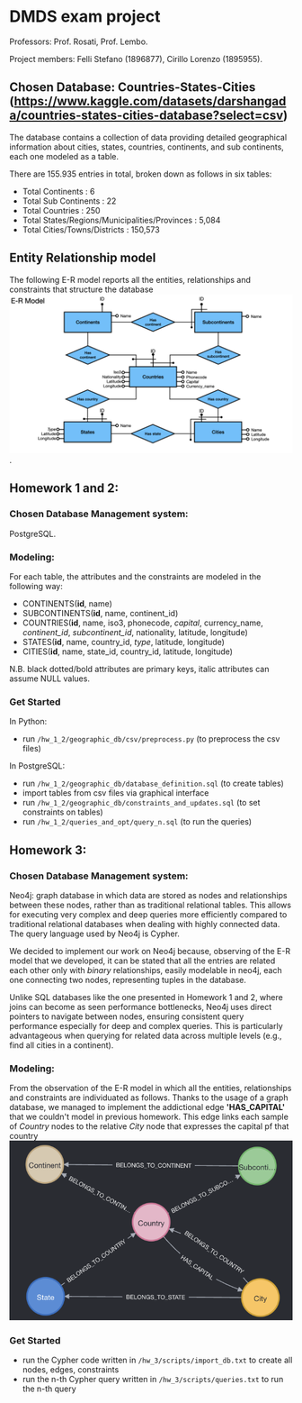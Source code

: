 # DMDS exam project
Professors: Prof. Rosati, Prof. Lembo.

Project members: Felli Stefano (1896877), Cirillo Lorenzo (1895955).

## Chosen Database: Countries-States-Cities (https://www.kaggle.com/datasets/darshangada/countries-states-cities-database?select=csv)
The database contains a collection of data providing detailed geographical information about cities, states, countries, continents, and sub continents, each one modeled as a table. 

There are 155.935 entries in total, broken down as follows in six tables:
* Total Continents : 6
* Total Sub Continents : 22
* Total Countries : 250
* Total States/Regions/Municipalities/Provinces : 5,084
* Total Cities/Towns/Districts : 150,573

## Entity Relationship model
The following E-R model reports all the entities, relationships and constraints that structure the database
![Conceptual Schema](hw_1_2/Images/ER_Model.jpeg).

## Homework 1 and 2:

### Chosen Database Management system: 
PostgreSQL.

### Modeling: 
For each table, the attributes and the constraints are modeled in the following way:
* CONTINENTS(__id__, name)
* SUBCONTINENTS(__id__, name, continent_id)
* COUNTRIES(__id__, name, iso3, phonecode, *capital*, currency_name, *continent_id*, *subcontinent_id*, nationality, latitude, longitude)
* STATES(__id__, name, country_id, *type*, latitude, longitude)
* CITIES(__id__, name, state_id, country_id, latitude, longitude)

N.B. black dotted/bold attributes are primary keys, italic attributes can assume NULL values.

### Get Started
In Python:
* run ```/hw_1_2/geographic_db/csv/preprocess.py``` (to preprocess the csv files)

In PostgreSQL:
* run ```/hw_1_2/geographic_db/database_definition.sql``` (to create tables)
* import tables from csv files via graphical interface
* run ```/hw_1_2/geographic_db/constraints_and_updates.sql``` (to set constraints on tables)
* run ```/hw_1_2/queries_and_opt/query_n.sql``` (to run the queries)

## Homework 3:

### Chosen Database Management system: 
Neo4j: graph database in which data are stored as nodes and relationships between these nodes, rather than as traditional relational tables. This allows for executing very complex and deep queries more efficiently compared to traditional relational databases when dealing with highly connected data. The query language used by Neo4j is Cypher.

We decided to implement our work on Neo4j because, observing of the E-R model that we developed, it can be stated that all the entries are related each other only with *binary* relationships, easily modelable in neo4j, each one connecting two nodes, representing tuples in the database.

Unlike SQL databases like the one presented in Homework 1 and 2, where joins can become as seen performance bottlenecks, Neo4j uses direct pointers to navigate between nodes, ensuring consistent query performance especially for deep and complex queries. This is particularly advantageous when querying for related data across multiple levels (e.g., find all cities in a continent).

### Modeling:
From the observation of the E-R model in which all the entities, relationships and constraints are individuated as follows. 
Thanks to the usage of a graph database, we managed to implement the addictional edge __'HAS_CAPITAL'__ that we couldn't model in previous homework. This edge links each sample of *Country* nodes to the relative *City* node that expresses the capital pf that country
![NoSQL Model](hw_3/Images/NoSQL_Model.png)

### Get Started
* run the Cypher code written in ```/hw_3/scripts/import_db.txt``` to create all nodes, edges, constraints
* run the n-th Cypher query written in ```/hw_3/scripts/queries.txt``` to run the n-th query